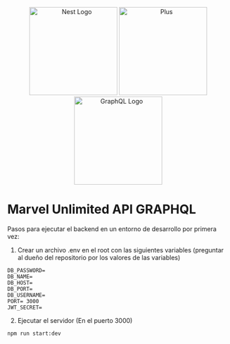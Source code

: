 <p align="center">
  <a href="http://nestjs.com/" target="blank"><img src="https://nestjs.com/img/logo-small.svg" width="200" alt="Nest Logo" /></a>
  <img src="https://upload.wikimedia.org/wikipedia/commons/9/9e/Plus_symbol.svg" width="200" alt="Plus" />
  <a href="https://docs.nestjs.com/graphql/quick-start" target="blank"><img src="https://upload.wikimedia.org/wikipedia/commons/1/17/GraphQL_Logo.svg" width="200" alt="GraphQL Logo" /></a>
</p>

# Marvel Unlimited API GRAPHQL

Pasos para ejecutar el backend en un entorno de desarrollo por primera vez:

1. Crear un archivo .env en el root con las siguientes variables (preguntar al dueño del repositorio por los valores de las variables)
```
DB_PASSWORD=
DB_NAME=
DB_HOST=
DB_PORT=
DB_USERNAME=
PORT= 3000
JWT_SECRET=
```

2. Ejecutar el servidor (En el puerto 3000)
```
npm run start:dev
```



